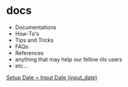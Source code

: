 # docs
* Documentations 
* How-To's 
* Tips and Tricks
* FAQs
* References
* anything that may help our fellow nls users 
* etc...


 [Setup Date = Input Date (input_date)](https://github.com/hello-nls/docs/wiki/Setup-Date-=-Input-Date-(input_date))


